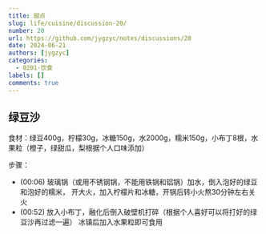 ```yaml
---
title: 甜点
slug: life/cuisine/discussion-20/
number: 20
url: https://github.com/jygzyc/notes/discussions/20
date: 2024-06-21
authors: [jygzyc]
categories: 
  - 0201-饮食
labels: []
comments: true
---
```


<!-- dessert -->

## 绿豆沙

食材：绿豆400g，柠檬30g，冰糖150g，水2000g，糯米150g，小布丁8根，水果粒（橙子，绿甜瓜，梨根据个人口味添加）

步骤：

- (00:06) 玻璃锅（或用不锈钢锅，不能用铁锅和铝锅）加水，倒入泡好的绿豆和泡好的糯米，
开大火，加入柠檬片和冰糖，开锅后转小火熬30分钟左右关火
- (00:52) 放入小布丁，融化后倒入破壁机打碎（根据个人喜好可以将打好的绿豆沙再过滤一遍）
冰镇后加入水果粒即可食用